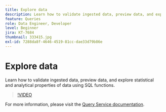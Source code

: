 ```yaml
---
title: Explore data
description: Learn how to validate ingested data, preview data, and explore statistical and analytical properties of data using SQL functions.
feature: Queries
role: Data Engineer, Developer
level: Beginner
jira: KT-7684
thumbnail: 333415.jpg
exl-id: 7288da8f-4646-4519-81cc-dae33d79b86e
---
```

# Explore data

Learn how to validate ingested data, preview data, and explore statistical and analytical properties of data using SQL functions. 

>[!VIDEO](https://video.tv.adobe.com/v/333415?quality=12&learn=on)

For  more information, please visit the [Query Service documentation](https://experienceleague.adobe.com/docs/experience-platform/query/home.html).
